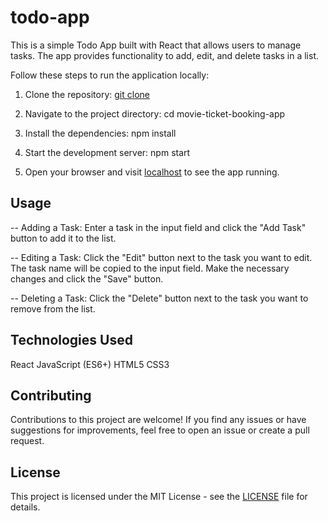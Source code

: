 # todo-app

This is a simple Todo App built with React that allows users to manage tasks. The app provides functionality to add, edit, and delete tasks in a list.



Follow these steps to run the application locally:

1. Clone the repository: [git clone](https://github.com/vaibhav209/todo-app.git)

3. Navigate to the project directory: cd movie-ticket-booking-app

5. Install the dependencies: npm install

7. Start the development server: npm start

9. Open your browser and visit [localhost](http://localhost:3000) to see the app running.



## Usage

-- Adding a Task: Enter a task in the input field and click the "Add Task" button to add it to the list.

-- Editing a Task: Click the "Edit" button next to the task you want to edit. The task name will be copied to the input field. Make the necessary changes and click the "Save" button.

-- Deleting a Task: Click the "Delete" button next to the task you want to remove from the list.


## Technologies Used

React
JavaScript (ES6+)
HTML5
CSS3


## Contributing
Contributions to this project are welcome! If you find any issues or have suggestions for improvements, feel free to open an issue or create a pull request.


## License

This project is licensed under the MIT License - see the [LICENSE](LICENSE) file for details.
